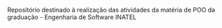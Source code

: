 Repositório destinado à realização das atividades da matéria de POO da graduação - Engenharia de Software INATEL
